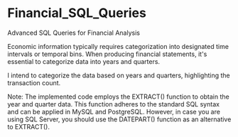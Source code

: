 # Financial_SQL_Queries
Advanced SQL Queries for Financial Analysis

Economic information typically requires categorization into designated time intervals or temporal bins. When producing financial statements, it's essential to categorize data into years and quarters.

I intend to categorize the data based on years and quarters, highlighting the transaction count.

Note: The implemented code employs the EXTRACT() function to obtain the year and quarter data. This function adheres to the standard SQL syntax and can be applied in MySQL and PostgreSQL. However, in case you are using SQL Server, you should use the DATEPART() function as an alternative to EXTRACT().

